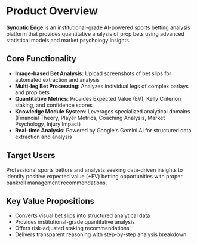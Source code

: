 # Product Overview

**Synoptic Edge** is an institutional-grade AI-powered sports betting analysis platform that provides quantitative analysis of prop bets using advanced statistical models and market psychology insights.

## Core Functionality

- **Image-based Bet Analysis**: Upload screenshots of bet slips for automated extraction and analysis
- **Multi-leg Bet Processing**: Analyzes individual legs of complex parlays and prop bets
- **Quantitative Metrics**: Provides Expected Value (EV), Kelly Criterion staking, and confidence scores
- **Knowledge Module System**: Leverages specialized analytical domains (Financial Theory, Player Metrics, Coaching Analysis, Market Psychology, Injury Impact)
- **Real-time Analysis**: Powered by Google's Gemini AI for structured data extraction and analysis

## Target Users

Professional sports bettors and analysts seeking data-driven insights to identify positive expected value (+EV) betting opportunities with proper bankroll management recommendations.

## Key Value Propositions

- Converts visual bet slips into structured analytical data
- Provides institutional-grade quantitative analysis
- Offers risk-adjusted staking recommendations
- Delivers transparent reasoning with step-by-step analysis breakdown